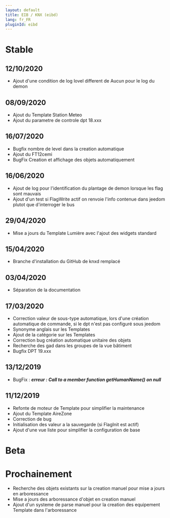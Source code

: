```yaml
---
layout: default
title: EIB / KNX (eibd)
lang: fr_FR
pluginId: eibd
---
```


# Stable
## 12/10/2020
* Ajout d'une condition de log lovel different de Aucun pour le log du demon

## 08/09/2020
* Ajout du Template Station Meteo
* Ajout du parametre de controle dpt 18.xxx

## 16/07/2020
* Bugfix nombre de level dans la creation automatique
* Ajout du FT12cemi
* BugFix Creation et affichage des objets automatiquement

## 16/06/2020
* Ajout de log pour l'identification du plantage de demon lorsque les flag sont mauvais
* Ajout d'un test si FlagWrite actif on renvoie l'info contenue dans jeedom plutot que d'interroger le bus

## 29/04/2020
* Mise a jours du Template Lumière avec l'ajout des widgets standard

## 15/04/2020
* Branche d'installation du GitHub de knxd remplacé

## 03/04/2020
* Séparation de la documentation

## 17/03/2020
* Correction valeur de sous-type automatique, lors d'une création automatique de commande, si le dpt n'est pas configuré sous jeedom
* Synonyme anglais sur les Templates
* Ajout de la catégorie sur les Templates
* Correction bug création automatique unitaire des objets
* Recherche des gad dans les groupes de la vue bâtiment
* Bugfix DPT 19.xxx

## 13/12/2019
* BugFix : ***erreur : Call to a member function getHumanName() on null***

## 11/12/2019
* Refonte de moteur de Template pour simplifier la maintenance
* Ajout du Template AireZone
* Correction de bug
* Initialisation des valeur a la sauvegarde (si FlagInit est actif)
* Ajout d'une vue liste pour simplifier la configuration de base

# Beta

# Prochainement
* Recherche des objets existants sur la creation manuel pour mise a jours en arboressance
* Mise a jours des arboressance d'objet en creation manuel
* Ajout d'un systeme de parse manuel pour la creation des equipement Template dans l'arboressance
